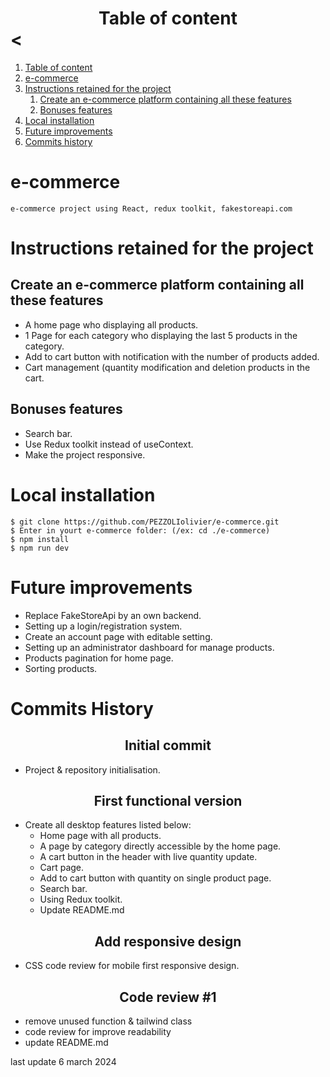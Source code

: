 # <center>Table of content</center><
1. [Table of content](#centertable-of-contentcenter)
2. [e-commerce](#e-commerce)
3. [Instructions retained for the project](#instructions-retained-for-the-project)
   1. [Create an e-commerce platform containing all these features](#create-an-e-commerce-platform-containing-all-these-features)
   2. [Bonuses features](#bonuses-features)
4. [Local installation](#local-installation)
5. [Future improvements](#future-improvements)
6. [Commits history](#commits-history)

# e-commerce
    e-commerce project using React, redux toolkit, fakestoreapi.com

# Instructions retained for the project
## Create an e-commerce platform containing all these features
- A home page who displaying  all products.
- 1 Page for each category who displaying the last 5 products in the category.
- Add to cart button with notification with the number of products added.
- Cart management (quantity modification and deletion products in the cart.

## Bonuses features
- Search bar.
- Use Redux toolkit instead of useContext.
- Make the project responsive.

# Local installation
    $ git clone https://github.com/PEZZOLIolivier/e-commerce.git
    $ Enter in yourt e-commerce folder: (/ex: cd ./e-commerce)
    $ npm install
    $ npm run dev

# Future improvements
- Replace FakeStoreApi by an own backend.
- Setting up a login/registration system.
- Create an account page with editable setting.
- Setting up an administrator dashboard for manage products.
- Products pagination for home page.
- Sorting products.


# Commits History

## <center>Initial commit</center>
- Project & repository initialisation.
        
## <center>First functional version</center> 
- Create all desktop features listed below:
  + Home page with all products.
  + A page by category directly accessible by the home page.
  + A cart button in the header with live quantity update.
  + Cart page.
  + Add to cart button with quantity on single product page.
  + Search bar.
  + Using Redux toolkit.
  + Update README.md

## <center>Add responsive design</center>
- CSS code review for mobile first responsive design.

## <center>Code review #1</center>
- remove unused function & tailwind class
- code review for improve readability
- update README.md

last update 6 march 2024